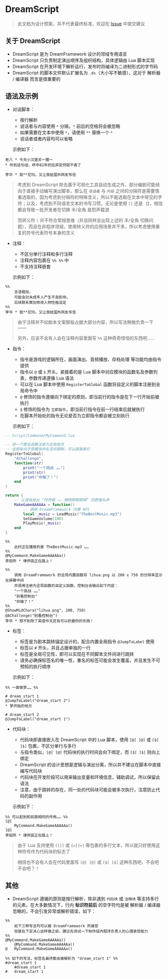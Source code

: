 # DreamScript

> 此文档为设计预案，并不代表最终标准，欢迎在 [Issue](https://github.com/EtherProject/DreamFramework/issues) 中提交建议

## 关于 DreamScript

+ DreamScript 是为 DreamFramework 设计的领域专用语言
+ DreamScript 只负责制定演出顺序及组织结构，具体逻辑由 Lua 脚本实现
+ DreamScript 在开发环境下解析运行，发布时将编译为二进制形式的字节码
+ DreamScript 的脚本文件默认扩展名为 `.ds`（大小写不敏感），这对于 解析器 / 编译器 而言是很重要的

## 语法及示例

+ 对话脚本：
    - 按行解析
    - 说话者与内容使用 `*` 分隔，`*` 前后的空格将会被忽略
    - 如果需要在文本中使用 `*`，请使用 `**` 替换一个 `*`
    - 说话者或者内容均可以省略
    
    示例如下：

```
老八 * 今天小汉堡买一赠一
* 听到这句话，杯中82年的拉菲突然就不香了

李华 * 我**尼玛，又让我给国外网友写信
```

> 考虑到 DreamScript 除去基于可视化工具自动生成之外，部分编剧可能倾向于直接手动编写演出脚本，那么在 `说话者` 与 `内容` 之间的分隔符是需要慎重选取的，因为考虑到分隔符的特殊含义，所以不能选取在文本中常见的字符；以及，考虑到不同语言文本的书写习惯，无论是使用 `[]` 还是 `【】`，相信都会导致一批开发者在切换 半/全角 是怨声载道
>
> 而转义符 `\` 并不符合常规思维（并且同样会出现上述的 半/全角 切换问题），而且在非程序领域，使用转义符的应用场景并不多，所以考虑使用重复的符号代表符号本身的含义

+ 注释：
    - 不区分单行注释和多行注释
    - 注释内容包裹在 `%% %%` 中
    - 不支持注释嵌套

    示例如下：
    
```
%%
    言语粗俗，
    可能会对未成年人产生不良影响，
    后续联系策划修改人物性格设定
%%
李华 * 我**尼玛，又让我给国外网友写信
```

> 由于注释并不如剧本文案那般占据大部分内容，所以写法稍微负责一下 ——
>
> 另外，应该不会有人会在注释内容里面写 `%%` 这种奇奇怪怪的东西吧……

+ 指令：
    - 指令是游戏的逻辑所在，画面演出、音频播放、存档处理 等功能均由指令提供
    - 指令以 `@` 或 `$` 开头，紧接着的是 Lua 脚本中对应模块的函数名及参数列表，参数传递遵循 Lua 语法
    - 可以在 Lua 脚本中使用 `RegisterToGlobal` 函数将自定义的脚本注册到全局命令中
    - `@` 修饰的指令遵循向下绑定的原则，即当前行的指令是在下一行开始前被执行
    - `$` 修饰的指令为 `立即指令`，即当前行指令在前一行结束后就被执行
    - 在脚本开始处的指令无论是否为立即指令都会被立刻执行

    示例如下：

```lua
-- Script/Command/MyCommand.lua

-- 将一个匿名函数注册为全局指令
-- 全局指令不受模块命名空间限制，可以直接索引
RegisterToGlobal(
    "AChallenge",
    function(str)
        print("一个挑战 ……")
        print(str)
        print("你输了！")
    end
)

return {
    -- 让游戏发出 “哼哼嗯 —— 啊啊啊啊啊啊” 的野兽叫声
    MakeGameAAAAAa = function()
        -- 调用 DreamFramework 内置 API
        local _music = LoadMusic("TheBestMusic.mp3")
        SetGameVolume(100)
        PlayMusic(_music)
    end
}
```

```
%%
    此时正在播放的是 TheBestMusic.mp3 ……
%%
@MyCommand.MakeGameAAAAAa()
李田所 * 律师函正在路上！

%%
    调用 DreamFramework 的全局内置函数将 lihua.png 以 200 x 750 的分辨率显示在屏幕中间
    并调用注册为全局函数的自定义函数，控制台会输出如下内容：
    "一个挑战 ……"
    "别看控制台"
    "你输了！"
%%
@ShowMidChara("lihua.png", 200, 750)
@AChallenge("别看控制台")
李华 * 想不到除了英语作文还有可以折磨你的东西！
```

+ 标签：
    - 标签是为剧本跳转锚定设计的，配合内置全局指令 `@JumpToLabel` 使用
    - 标签以 `#` 开头，并且占据单独的一行
    - 标签是全局可见性，即可以实现在不同脚本文件间进行跳转
    - 请务必确保标签名的唯一性，重名的标签可能会发生覆盖，并且发生不可预知的执行顺序

    示例如下：

```
%% 一直做梦…… %%

# dream_start 1
@JumpToLabel("dream_start 2")
* 梦开始的地方

# dream_start 2
@JumpToLabel("dream_start 1")
```

+ 代码块：
    - 代码块即直接嵌入在 DreamScript 中的 Lua 脚本，使用 `[@[ ]@]` 或 `[$[ ]$]` 包裹，不区分单行与多行
    - 与指令类似，`[@[ ]@]` 代码块的执行时间会向下绑定，而 `[$[ ]$]` 则向上绑定
    - DreamScript 的设计思想是逻辑与演出分离，所以并不建议在脚本中直接编写代码块
    - 代码块在开发阶段可以用来输出变量和环境信息，辅助调试，所以保留此语法
    - 注意，由于跳转的存在，同一处的代码块可能会被多次执行，注意防止代码的副作用

    示例如下：

```
%% 可以起到和前面相同的作用…… %%
[@[
    MyCommand.MakeGameAAAAAa()
]@]
李田所 * 律师函正在路上！
```

> 由于 Lua 支持使用 `[[]]` 或 `[=[]=]` 等包裹的多行文本，所以就只好使用这种符号作为代码块的标志了
>
> 相信也不会有人会在代码里面写 `[@[ ]@]` 或 `[$[ ]$]` 这种东西吧，不会吧不会吧？！

## 其他

+ DreamScript 遵循的原则是按行解析，除非遇到 `代码块` 或 `注释块` 等支持多行的元素，在大多数情况下，行内 **标识符前后** 的空字符均是被 解析器 / 编译器 忽略的，不会引发异常或解析错误，如下：

```
%%
    如下三种写法均可以被 DreamFramework 所接受
    但是在下定决心这样做之前，建议先测试一下制作组内程序负责人的心理承受能力
%%
@MyCommand.MakeGameAAAAAa()
    @MyCommand.MakeGameAAAAAa()
@   MyCommand.MakeGameAAAAAa()

%% 如下的写法，标签名最终都会被解析为 "dream_start 1" %%
#dream_start 1
    #dream_start 1
#   dream_start 1
```